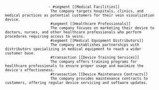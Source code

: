 						- #segment [[Medical Facilities]]
						 The company targets hospitals, clinics, and medical practices as potential customers for their vein visualization device.
						 #segment [[Healthcare Professionals]]
						 The company focuses on marketing their device to doctors, nurses, and other healthcare professionals who perform procedures requiring access to veins.
						 #segment [[Medical Equipment Distributors]]
						 The company establishes partnerships with distributors specializing in medical equipment to reach a wider customer base.
						 #transaction [[Device Training Services]]
						 The company offers training programs for healthcare professionals to ensure proper usage and maximize the device's effectiveness.
						 #transaction [[Device Maintenance Contracts]]
						 The company provides maintenance contracts to customers, offering regular device servicing and software updates.



